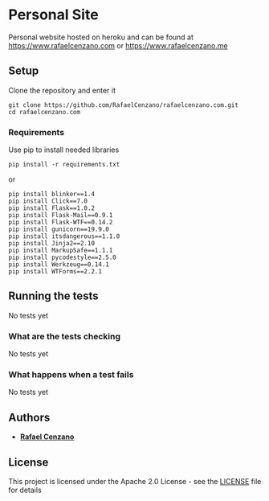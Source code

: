 # Personal Site

Personal website hosted on heroku and can be found at https://www.rafaelcenzano.com or https://www.rafaelcenzano.me

## Setup

Clone the repository and enter it

```
git clone https://github.com/RafaelCenzano/rafaelcenzano.com.git
cd rafaelcenzano.com
```

### Requirements

Use pip to install needed libraries

```
pip install -r requirements.txt
```

or

```
pip install blinker==1.4
pip install Click==7.0
pip install Flask==1.0.2
pip install Flask-Mail==0.9.1
pip install Flask-WTF==0.14.2
pip install gunicorn==19.9.0
pip install itsdangerous==1.1.0
pip install Jinja2==2.10
pip install MarkupSafe==1.1.1
pip install pycodestyle==2.5.0
pip install Werkzeug==0.14.1
pip install WTForms==2.2.1
```

## Running the tests

No tests yet

### What are the tests checking

No tests yet

### What happens when a test fails

No tests yet

## Authors

* [**Rafael Cenzano**](https://github.com/RafaelCenzano)

## License

This project is licensed under the Apache 2.0 License - see the [LICENSE](LICENSE) file for details
